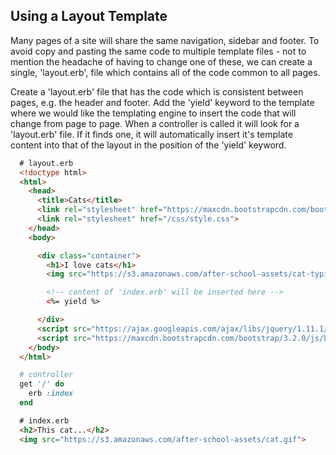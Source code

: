 ## Using a Layout Template

Many pages of a site will share the same navigation, sidebar and footer. To avoid copy and pasting the same code to multiple template files - not to mention the headache of having to change one of these, we can create a single, 'layout.erb', file which contains all of the code common to all pages.

Create a 'layout.erb' file that has the code which is consistent between pages, e.g. the header and footer. Add the 'yield' keyword to the template where we would like the templating engine to insert the code that will change from page to page. When a controller is called it will look for a 'layout.erb' file. If it finds one, it will automatically insert it's template content into that of the layout in the position of the 'yield' keyword.

```html
  # layout.erb
  <!doctype html>
  <html>
    <head>
      <title>Cats</title>
      <link rel="stylesheet" href="https://maxcdn.bootstrapcdn.com/bootstrap/3.2.0/css/bootstrap.min.css">
      <link rel="stylesheet" href="/css/style.css">
    </head>
    <body>

      <div class="container">
        <h1>I love cats</h1>
        <img src="https://s3.amazonaws.com/after-school-assets/cat-typing.gif">

        <!-- content of 'index.erb' will be inserted here -->
        <%= yield %>

      </div>
      <script src="https://ajax.googleapis.com/ajax/libs/jquery/1.11.1/jquery.min.js"></script>
      <script src="https://maxcdn.bootstrapcdn.com/bootstrap/3.2.0/js/bootstrap.min.js"></script>
    </body>
  </html>
```

```ruby
  # controller
  get '/' do
    erb :index
  end
```

```html
  # index.erb
  <h2>This cat...</h2>
  <img src="https://s3.amazonaws.com/after-school-assets/cat.gif">
```

